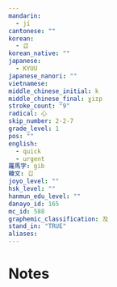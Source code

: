 ```yaml
---
mandarin:
  - jí
cantonese: ""
korean:
  - 급
korean_native: ""
japanese:
  - KYUU
japanese_nanori: ""
vietnamese:
middle_chinese_initial: k
middle_chinese_final: ɣiɪp
stroke_count: "9"
radical: 心
skip_number: 2-2-7
grade_level: 1
pos: ""
english:
  - quick
  - urgent
羅馬字: gib
韓文: 깁
joyo_level: ""
hsk_level: ""
hanmun_edu_level: ""
danayo_id: 165
mc_id: 588
graphemic_classification: 及
stand_in: "TRUE"
aliases:
---
```


# Notes

